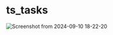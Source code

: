# ts_tasks

![Screenshot from 2024-09-10 18-22-20](https://github.com/user-attachments/assets/8ee7dbcb-a7a7-43d9-8511-ead39a7dd785)
